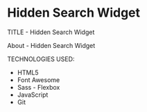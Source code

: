 # Hidden Search Widget

TITLE - Hidden Search Widget

About - Hidden Search Widget

TECHNOLOGIES USED:

- HTML5
- Font Awesome
- Sass - Flexbox
- JavaScript
- Git
